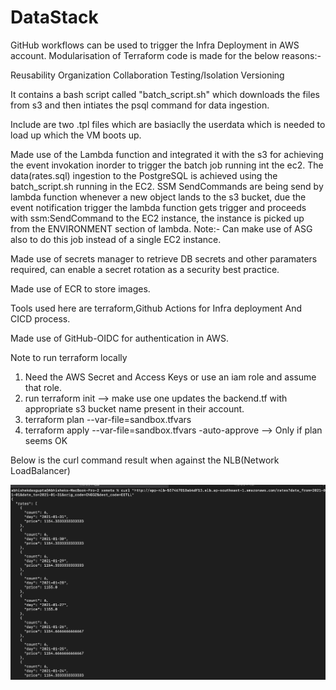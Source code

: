 # DataStack


GitHub workflows can be used to trigger the Infra Deployment in AWS account.
Modularisation of Terraform code is made for the below reasons:-

Reusability
Organization
Collaboration
Testing/Isolation
Versioning

It contains a bash script called "batch_script.sh" which downloads the files from s3 and then intiates the psql command for data ingestion.

Include are two .tpl files which are basiaclly the userdata which is needed to load up which the VM boots up.

Made use of the Lambda function and integrated it with the s3 for achieving the event invokation inorder to trigger the batch job running int the ec2. The
data(rates.sql) ingestion to the PostgreSQL is achieved using the batch_script.sh running in the EC2. SSM SendCommands are being send by lambda function whenever a new object lands to the s3 bucket, due the event notification trigger the lambda function gets trigger and proceeds with ssm:SendCommand to the EC2 instance, the instance is picked up from the ENVIRONMENT section of lambda. Note:- Can make use of ASG also to do this job instead of a single EC2 instance.

Made use of secrets manager to retrieve DB secrets and other paramaters required, can enable a secret rotation as a security best practice.

Made use of ECR to store images.

Tools used here are terraform,Github Actions for Infra deployment And CICD process.

Made use of GitHub-OIDC for authentication in AWS.


Note to run terraform locally

1. Need the AWS Secret and Access Keys or use an iam role and assume that role.
2. run terraform init --> make use one updates the backend.tf with appropriate s3 bucket name present in their account.
3. terraform plan --var-file=sandbox.tfvars
4. terraform apply --var-file=sandbox.tfvars -auto-approve --> Only if plan seems OK

Below is the curl command result when against the NLB(Network LoadBalancer)

![alt-text](https://github.com/Abhishek010397/DataStack/blob/master/NLB-OP.jpg)
